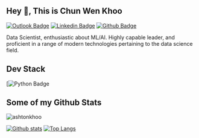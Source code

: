 ## Hey 👋, This is Chun Wen Khoo
[![Outlook Badge](https://img.shields.io/badge/Microsoft_Outlook-0078D4?style=for-the-badge&logo=microsoft-outlook&logoColor=white&link=mailto:ashton.khoo@hotmail.com)](mailto:ashton.khoo@hotmail.com) 
[![Linkedin Badge](https://img.shields.io/badge/LinkedIn-0077B5?style=for-the-badge&logo=linkedin&logoColor=white&link=https://www.linkedin.com/in/chun-wen-khoo/)](https://www.linkedin.com/in/chun-wen-khoo/) 
[![Github Badge](https://img.shields.io/badge/-ashtonkhoo-grey?style=flat&logo=github&logoColor=white&link=https://github.com/ashtonkhoo/)](https://www.github.com/ashtonkhoo/) 
<p align='left'>Data Scientist, enthusiastic about ML/AI. Highly capable leader, and proficient in a range of modern technologies pertaining to the data science field. </p>

## Dev Stack
[![Python Badge](https://img.shields.io/badge/Python-3776AB?style=for-the-badge&logo=python&logoColor=white)

## Some of my Github Stats
<p align=left> <img src=https://komarev.com/ghpvc/?username=ashtonkhoo alt=ashtonkhoo /> </p>

[![Github stats](https://github-readme-stats.vercel.app/api?username=ashtonkhoo&show_icons=true&include_all_commits=true)](https://github.com/ashtonkhoo/github-readme-stats)
[![Top Langs](https://github-readme-stats.vercel.app/api/top-langs/?username=ashtonkhoo&layout=compact)](https://github.com/ashtonkhoo/github-readme-stats)



